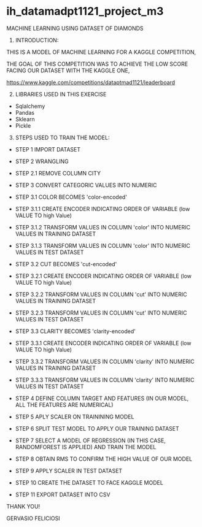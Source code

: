 # ih_datamadpt1121_project_m3

MACHINE LEARNING USING DATASET OF DIAMONDS

1. INTRODUCTION:

THIS IS A MODEL OF MACHINE LEARNING FOR A KAGGLE COMPETITION,

THE GOAL OF THIS COMPETITION WAS TO ACHIEVE THE LOW SCORE FACING OUR DATASET WITH THE KAGGLE ONE,

https://www.kaggle.com/competitions/dataptmad1121/leaderboard

2. LIBRARIES USED IN THIS EXERCISE

 - Sqlalchemy
 - Pandas
 - Sklearn
 - Pickle

3. STEPS USED TO TRAIN THE MODEL:

 - STEP 1 IMPORT DATASET

 - STEP 2 WRANGLING

 - STEP 2.1 REMOVE COLUMN CITY

 - STEP 3 CONVERT CATEGORIC VALUES INTO NUMERIC

 - STEP 3.1 COLOR BECOMES 'color-encoded'
 - STEP 3.1.1 CREATE ENCODER INDICATING ORDER OF VARIABLE (low VALUE TO high Value)
 - STEP 3.1.2 TRANSFORM VALUES IN COLUMN 'color' INTO NUMERIC VALUES IN TRAINING DATASET
 - STEP 3.1.3 TRANSFORM VALUES IN COLUMN 'color' INTO NUMERIC VALUES IN TEST DATASET

 - STEP 3.2 CUT BECOMES 'cut-encoded'
 - STEP 3.2.1 CREATE ENCODER INDICATING ORDER OF VARIABLE (low VALUE TO high Value)
 - STEP 3.2.2 TRANSFORM VALUES IN COLUMN 'cut' INTO NUMERIC VALUES IN TRAINING DATASET
 - STEP 3.2.3 TRANSFORM VALUES IN COLUMN 'cut' INTO NUMERIC VALUES IN TEST DATASET

 - STEP 3.3 CLARITY BECOMES 'clarity-encoded'
 - STEP 3.3.1 CREATE ENCODER INDICATING ORDER OF VARIABLE (low VALUE TO high Value)
 - STEP 3.3.2 TRANSFORM VALUES IN COLUMN 'clarity' INTO NUMERIC VALUES IN TRAINING DATASET
 - STEP 3.3.3 TRANSFORM VALUES IN COLUMN 'clarity' INTO NUMERIC VALUES IN TEST DATASET

 - STEP 4 DEFINE COLUMN TARGET AND FEATURES (IN OUR MODEL, ALL THE FEATURES ARE NUMERICAL)

 - STEP 5 APLY SCALER ON TRAININING MODEL

 - STEP 6 SPLIT TEST MODEL TO APPLY OUR TRAINING DATASET

 - STEP 7 SELECT A MODEL OF REGRESSION (IN THIS CASE, RANDOMFOREST IS APPLIED) AND TRAIN THE MODEL

 - STEP 8 OBTAIN RMS TO CONFIRM THE HIGH VALUE OF OUR MODEL

 - STEP 9 APPLY SCALER IN TEST DATASET

 - STEP 10 CREATE THE DATASET TO FACE KAGGLE MODEL

 - STEP 11 EXPORT DATASET INTO CSV

THANK YOU!

GERVASIO FELICIOSI




